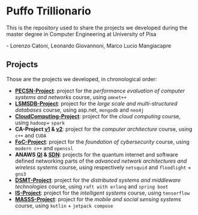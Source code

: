 # Puffo Trillionario
This is the repository used to share the projects we developed during the master degree in Computer Engineering at University of Pisa

\- Lorenzo Catoni, Leonardo Giovannoni, Marco Lucio Mangiacapre

## Projects
Those are the projects we developed, in chronological order:
- **[PECSN-Project](https://github.com/PuffoTrillionarioGonePublic/PECSN-Project)**: project for the *performance evaluation of computer systems and networks* course, using `omnet++`
- **[LSMSDB-Project](https://github.com/PuffoTrillionarioGonePublic/LSMSDB-Project)**: project for the *large scale and multi-structured databases* course, using asp.net, `mongodb` and `neo4j`
- **[CloudComputing-Project](https://github.com/PuffoTrillionarioGonePublic/CloudComputing-Project)**: project for the *cloud computing* course, using `hadoop`+ `spark`
- **CA-Project [v1](https://github.com/PuffoTrillionarioGonePublic/CA-Project) & [v2](https://github.com/PuffoTrillionarioGonePublic/CA-project-enhanced)**: project for the *computer architecture* course, using `c++` and `CUDA`
- **[FoC-Project](https://github.com/PuffoTrillionarioGonePublic/FoC-Project)**: project for the *foundation of cybersecurity* course, using `modern c++` and `openssl`
- **ANAWS [QI](https://github.com/PuffoTrillionarioGonePublic/ANAWS-QI) & [SDN](https://github.com/PuffoTrillionarioGonePublic/ANAWS-SDN)**: projects for the quantum internet and software defined networking parts of the *advanced network architectures and wireless systems* course, using respectively `netsquid` and `floodlight` + `gns3`
- **[DSMT-Project](https://github.com/PuffoTrillionarioGonePublic/DSMT-Project)**: project for the *distributed systems and middleware technologies* course, using `raft with erlang` and `spring boot`
- **[IS-Project](https://github.com/PuffoTrillionarioGonePublic/IS-Project)**: project for the *intelligent systems* course, using `tensorflow`
- **[MASSS-Project](https://github.com/PuffoTrillionarioGonePublic/MASSS-Project)**: project for the *mobile and social sensing systems* course, using `kotlin` + `jetpack compose`
